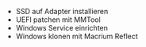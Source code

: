 - SSD auf Adapter installieren
- UEFI patchen mit MMTool
- Windows Service einrichten
- Windows klonen mit Macrium Reflect
